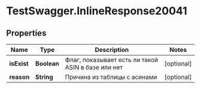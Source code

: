 # TestSwagger.InlineResponse20041

## Properties

Name | Type | Description | Notes
------------ | ------------- | ------------- | -------------
**isExist** | **Boolean** | Флаг, показывает есть ли такой ASIN в базе или нет | [optional] 
**reason** | **String** | Причина из таблицы с асинами | [optional] 


